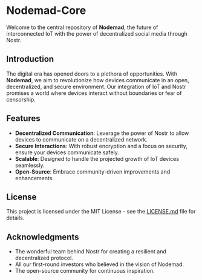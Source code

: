 # Nodemad-Core

Welcome to the central repository of **Nodemad**, the future of interconnected IoT with the power of decentralized social media through Nostr.

## Introduction

The digital era has opened doors to a plethora of opportunities. With **Nodemad**, we aim to revolutionize how devices communicate in an open, decentralized, and secure environment. Our integration of IoT and Nostr promises a world where devices interact without boundaries or fear of censorship.

## Features

- **Decentralized Communication**: Leverage the power of Nostr to allow devices to communicate on a decentralized network.
- **Secure Interactions**: With robust encryption and a focus on security, ensure your devices communicate safely.
- **Scalable**: Designed to handle the projected growth of IoT devices seamlessly.
- **Open-Source**: Embrace community-driven improvements and enhancements.

## License

This project is licensed under the MIT License - see the [LICENSE.md](./LICENSE.md) file for details.

## Acknowledgments

- The wonderful team behind Nostr for creating a resilient and decentralized protocol.
- All our first-round investors who believed in the vision of Nodemad.
- The open-source community for continuous inspiration.

